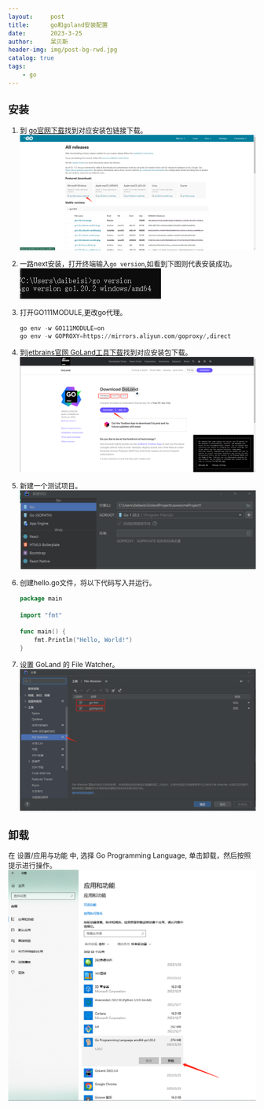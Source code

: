 ```yaml
---
layout:     post
title:      go和goland安装配置
date:       2023-3-25
author:     呆贝斯
header-img: img/post-bg-rwd.jpg
catalog: true
tags:
    - go
---
```

## 安装

1. 到 [go官网下载](https://go.dev/dl/)找到对应安装包链接下载。
    ![go官网下载](/img/go-download.png)
2. 一路next安装，打开终端输入`go version`,如看到下图则代表安装成功。
    ![go安装测试](/img/go-version.png)
3. 打开GO111MODULE,更改go代理。

    ```python
    go env -w GO111MODULE=on
    go env -w GOPROXY=https://mirrors.aliyun.com/goproxy/,direct
    ```

4. 到[jetbrains官网 GoLand工具下载](https://www.jetbrains.com/go/download/)找到对应安装包下载。
    ![jetbrains官网 GoLand工具下载](/img/goland-download.png)
5. 新建一个测试项目。
    ![go新建一个测试项目](/img/go-project-create.png)
6. 创建hello.go文件，将以下代码写入并运行。

    ```Go
    package main
    
    import "fmt"
    
    func main() {
        fmt.Println("Hello, World!")
    }
    ```

7. 设置 GoLand 的 File Watcher。
    ![设置 GoLand 的 File Watcher](/img/goland-filewatcher.png)

## 卸载

在 设置/应用与功能 中, 选择 Go Programming Language, 单击卸载，然后按照提示进行操作。
![go卸载](/img/go-uninstall.png)
